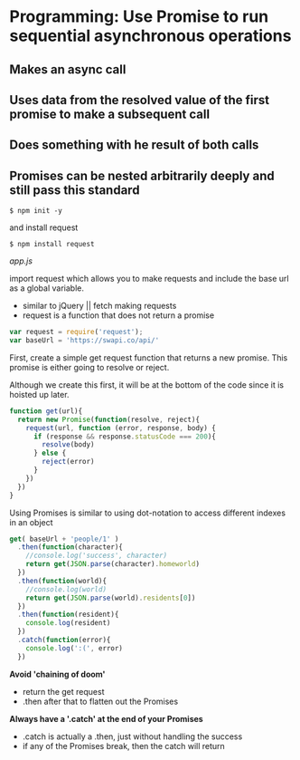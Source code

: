 # Programming: Use Promise to run sequential asynchronous operations

## Makes an async call


## Uses data from the resolved value of the first promise to make a subsequent call


## Does something with he result of both calls


## Promises can be nested arbitrarily deeply and still pass this standard
```
$ npm init -y
```

and install request

```
$ npm install request
```

*app.js*

import request which allows you to make requests and include the base url as a global variable.
  * similar to jQuery  || fetch making requests
  * request is a function that does not return a promise


```js
var request = require('request');
var baseUrl = 'https://swapi.co/api/'
```

First, create a simple get request function that returns a new promise. This promise is either going to resolve or reject.

Although we create this first, it will be at the bottom of the code since it is hoisted up later.

```js
function get(url){
  return new Promise(function(resolve, reject){
    request(url, function (error, response, body) {
      if (response && response.statusCode === 200){
        resolve(body)
      } else {
        reject(error)
      }
    })
  })
}
```

Using Promises is similar to using dot-notation to access different indexes in an object

```js
get( baseUrl + 'people/1' )
  .then(function(character){
    //console.log('success', character)
    return get(JSON.parse(character).homeworld)
  })
  .then(function(world){
    //console.log(world)
    return get(JSON.parse(world).residents[0])
  })
  .then(function(resident){
    console.log(resident)
  })
  .catch(function(error){
    console.log(':(', error)
  })
  ```

**Avoid 'chaining of doom'**
 * return the get request
 * .then after that to flatten out the Promises

**Always have a '.catch' at the end of your Promises**
  * .catch is actually a .then, just without handling the success
  * if any of the Promises break, then the catch will return
